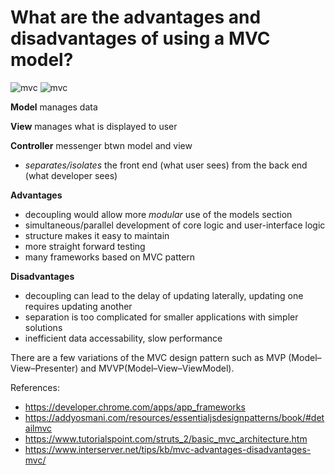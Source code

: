# What are the advantages and disadvantages of using a MVC model?
![mvc](https://developer.chrome.com/static/images/mvc.png)
![mvc](https://www.jeremymorgan.com/images/what-is-mvc-2.jpg)

**Model** manages data

**View** manages what is displayed to user

**Controller** messenger btwn model and view

- *separates/isolates* the front end (what user sees) from the back end (what developer sees)

**Advantages**
- decoupling would allow more *modular* use of the models section
- simultaneous/parallel development of core logic and user-interface logic
- structure makes it easy to maintain
- more straight forward testing 
- many frameworks based on MVC pattern

**Disadvantages**
- decoupling can lead to the delay of updating laterally, updating one requires updating another
- separation is too complicated for smaller applications with simpler solutions
- inefficient data accessability, slow performance
 


There are a few variations of the MVC design pattern such as MVP (Model–View–Presenter) and MVVP(Model–View–ViewModel). 


References:
- https://developer.chrome.com/apps/app_frameworks
- https://addyosmani.com/resources/essentialjsdesignpatterns/book/#detailmvc
- https://www.tutorialspoint.com/struts_2/basic_mvc_architecture.htm
- https://www.interserver.net/tips/kb/mvc-advantages-disadvantages-mvc/


